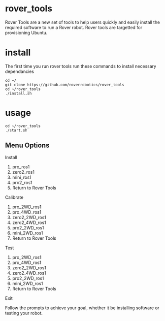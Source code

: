 # rover_tools

Rover Tools are a new set of tools to help users quickly and easily install the required software to run a Rover robot. Rover tools are targetted for provisioning Ubuntu.

# install

The first time you run rover tools run these commands to install necessary dependancies

```
cd ~/
git clone https://github.com/roverrobotics/rover_tools
cd ~/rover_tools
./install.sh
```

# usage

```
cd ~/rover_tools
./start.sh
```

## Menu Options

Install<br>

<ol>
<li>pro_ros1</li>
<li>zero2_ros1</li>
<li>mini_ros1</li>
<li>pro2_ros1</li>
<li>Return to Rover Tools</li>
</ol>

Calibrate<br>

<ol>
<li>pro_2WD_ros1</li>
<li>pro_4WD_ros1</li>
<li>zero2_2WD_ros1</li>
<li>zero2_4WD_ros1</li>
<li>pro2_2WD_ros1</li>
<li>mini_2WD_ros1</li>
<li>Return to Rover Tools</li>
</ol>
  
Test<br>

<ol>
<li>pro_2WD_ros1</li>
<li>pro_4WD_ros1</li>
<li>zero2_2WD_ros1</li>
<li>zero2_4WD_ros1</li>
<li>pro2_2WD_ros1</li>
<li>mini_2WD_ros1</li>
<li>Return to Rover Tools</li>
</ol>

Exit

Follow the prompts to achieve your goal, whether it be installing software or testing your robot.
